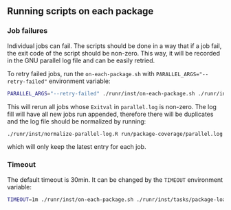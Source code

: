 ## Running scripts on each package

### Job failures

Individual jobs can fail.
The scripts should be done in a way that if a job fail, the exit code of the script should be non-zero.
This way, it will be recorded in the GNU parallel log file and can be easily retried.

To retry failed jobs, run the `on-each-package.sh` with `PARALLEL_ARGS="--retry-failed"` environment variable:

```sh
PARALLEL_ARGS="--retry-failed" ./runr/inst/on-each-package.sh ./runr/inst/tasks/package-coverage.R
```

This will rerun all jobs whose `Exitval` in `parallel.log` is non-zero.
The log fill will have all new jobs run appended, therefore there will be
duplicates and the log file should be normalized by running:

```sh
./runr/inst/normalize-parallel-log.R run/package-coverage/parallel.log
```

which will only keep the latest entry for each job.

### Timeout

The default timeout is 30min.
It can be changed by the `TIMEOUT` environment variable:

``` sh
TIMEOUT=1m ./runr/inst/on-each-package.sh ./runr/inst/tasks/package-load.R
```

